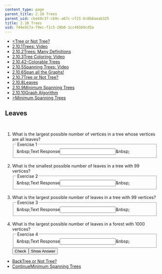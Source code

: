 ```yaml
---
content_type: page
parent_title: 2.10 Trees
parent_uid: cbeb9c37-cb9c-a67c-cf21-6c0b8aeab325
title: 2.10 Trees
uid: 7d4e917a-f9ec-f1c5-28b0-1cc40169cd5a
---
```

<ul class="navigation pagination"><li id="top_bck_btn"><a href='/courses/electrical-engineering-and-computer-science/6-042j-mathematics-for-computer-science-spring-2015/structures/tp8-1/vertical-7bacea60d91e';><<span>Tree or Not Tree?</span></a></li><li id="flp_btn_1" ><a href='/courses/electrical-engineering-and-computer-science/6-042j-mathematics-for-computer-science-spring-2015/structures/tp8-1'>2.10.1<span>Trees: Video</span></a></li><li id="flp_btn_2" ><a href='/courses/electrical-engineering-and-computer-science/6-042j-mathematics-for-computer-science-spring-2015/structures/tp8-1/vertical-91c45efd7596'>2.10.2<span>Trees: Many Definitions</span></a></li><li id="flp_btn_3" ><a href='/courses/electrical-engineering-and-computer-science/6-042j-mathematics-for-computer-science-spring-2015/structures/tp8-1/vertical-04923c3ed451'>2.10.3<span>Tree Coloring: Video</span></a></li><li id="flp_btn_4" ><a href='/courses/electrical-engineering-and-computer-science/6-042j-mathematics-for-computer-science-spring-2015/structures/tp8-1/vertical-b69812803f1e'>2.10.4<span>2-Colorable Trees</span></a></li><li id="flp_btn_5" ><a href='/courses/electrical-engineering-and-computer-science/6-042j-mathematics-for-computer-science-spring-2015/structures/tp8-1/vertical-2ef65242598f'>2.10.5<span>Spanning Trees: Video</span></a></li><li id="flp_btn_6" ><a href='/courses/electrical-engineering-and-computer-science/6-042j-mathematics-for-computer-science-spring-2015/structures/tp8-1/vertical-63394d192790'>2.10.6<span>Span all the Graphs!</span></a></li><li id="flp_btn_7" ><a href='/courses/electrical-engineering-and-computer-science/6-042j-mathematics-for-computer-science-spring-2015/structures/tp8-1/vertical-7bacea60d91e'>2.10.7<span>Tree or Not Tree?</span></a></li><li id="flp_btn_8" class="button_selected"><a href='/courses/electrical-engineering-and-computer-science/6-042j-mathematics-for-computer-science-spring-2015/structures/tp8-1/vertical-425ace1eec7d'>2.10.8<span>Leaves</span></a></li><li id="flp_btn_9" ><a href='/courses/electrical-engineering-and-computer-science/6-042j-mathematics-for-computer-science-spring-2015/structures/tp8-1/minimum-spanning-trees'>2.10.9<span>Minimum Spanning Trees</span></a></li><li id="flp_btn_10" ><a href='/courses/electrical-engineering-and-computer-science/6-042j-mathematics-for-computer-science-spring-2015/structures/tp8-1/vertical-f8c5c236b9c0'>2.10.10<span>Graph Algorithm</span></a></li><li id="top_continue_btn"><a href='/courses/electrical-engineering-and-computer-science/6-042j-mathematics-for-computer-science-spring-2015/structures/tp8-1/minimum-spanning-trees';>><span>Minimum Spanning Trees</span></a></li></ul><h2 class="subhead">Leaves</h2><div class="self_assessment">
<br display_name="Leaves" url_name="Leaves_0" />
<p display_name="Leaves" url_name="Leaves_1">
<ol display_name="Leaves" url_name="Leaves_2">
<li>What is the largest possible number of vertices in a tree whose vertices are all leaves?
    <div id="Q1_div" class="problem_question"><fieldset><legend class="visually-hidden">Exercise 1</legend><div class="choice"><label id="Q1_label"><span id="Q1_aria_status" tabindex="-1" class="visually-hidden">&amp;nbsp;</span><span class="visually-hidden">Text Response</span><input ckecktype="ci" onkeypress="numericTypedOrDropDownSelected(1)" value="" answer="2" type="text" id="Q1_input" class="problem_text_input"><span id="Q1_normal_status" class="nostatus" aria-hidden="true">&amp;nbsp;</span><span style="display:none;" id="Q1_ans_span" tabindex="-1">  Answer:2</span></label></div></fieldset></div></li>
<br />
<li>What is the smallest possible number of leaves in a tree with 99 vertices?
    <div id="Q2_div" class="problem_question"><fieldset><legend class="visually-hidden">Exercise 2</legend><div class="choice"><label id="Q2_label"><span id="Q2_aria_status" tabindex="-1" class="visually-hidden">&amp;nbsp;</span><span class="visually-hidden">Text Response</span><input ckecktype="ci" onkeypress="numericTypedOrDropDownSelected(2)" value="" answer="2" type="text" id="Q2_input" class="problem_text_input"><span id="Q2_normal_status" class="nostatus" aria-hidden="true">&amp;nbsp;</span><span style="display:none;" id="Q2_ans_span" tabindex="-1">  Answer:2</span></label></div></fieldset></div></li>
<br />
<li>What is the largest possible number of leaves in a tree with 99 vertices?
    <div id="Q3_div" class="problem_question"><fieldset><legend class="visually-hidden">Exercise 3</legend><div class="choice"><label id="Q3_label"><span id="Q3_aria_status" tabindex="-1" class="visually-hidden">&amp;nbsp;</span><span class="visually-hidden">Text Response</span><input ckecktype="ci" onkeypress="numericTypedOrDropDownSelected(3)" value="" answer="98" type="text" id="Q3_input" class="problem_text_input"><span id="Q3_normal_status" class="nostatus" aria-hidden="true">&amp;nbsp;</span><span style="display:none;" id="Q3_ans_span" tabindex="-1">  Answer:98</span></label></div></fieldset></div></li>
<br />
<li>What is the largest possible number of leaves in a forest with 1000 vertices?
    <div id="Q4_div" class="problem_question"><fieldset><legend class="visually-hidden">Exercise 4</legend><div class="choice"><label id="Q4_label"><span id="Q4_aria_status" tabindex="-1" class="visually-hidden">&amp;nbsp;</span><span class="visually-hidden">Text Response</span><input ckecktype="ci" onkeypress="numericTypedOrDropDownSelected(4)" value="" answer="1000" type="text" id="Q4_input" class="problem_text_input"><span id="Q4_normal_status" class="nostatus" aria-hidden="true">&amp;nbsp;</span><span style="display:none;" id="Q4_ans_span" tabindex="-1">  Answer:1000</span></label></div></fieldset></div><div class="action"><button id="Q1_button" onclick="checkAnswer({1: 'stringresponse', 2: 'stringresponse', 3: 'stringresponse', 4: 'stringresponse'})" class="problem_mo_button">Check</button><button id="Q1_button_show" onclick="showHideSolution({1: 'stringresponse', 2: 'stringresponse', 3: 'stringresponse', 4: 'stringresponse'}, 1, [])" class="problem_mo_button">Show Answer</button></div></li>
</ol>
</p></div><ul class="navigation progress"><li id="bck_btn"><a href='/courses/electrical-engineering-and-computer-science/6-042j-mathematics-for-computer-science-spring-2015/structures/tp8-1/vertical-7bacea60d91e';>Back<span>Tree or Not Tree?</span></a></li><li id="continue_btn"><a href='/courses/electrical-engineering-and-computer-science/6-042j-mathematics-for-computer-science-spring-2015/structures/tp8-1/minimum-spanning-trees';>Continue<span>Minimum Spanning Trees</span></a></li></ul>